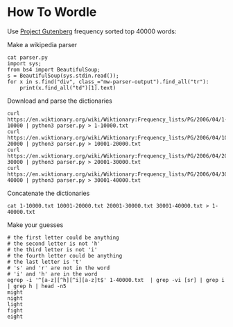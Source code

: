 # How To Wordle 

Use [Project Gutenberg](https://en.wikipedia.org/wiki/Project_Gutenberg) frequency sorted top 40000 words:

Make a wikipedia parser
```
cat parser.py
import sys; 
from bs4 import BeautifulSoup; 
s = BeautifulSoup(sys.stdin.read()); 
for x in s.find("div", class_="mw-parser-output").find_all("tr"): 
    print(x.find_all("td")[1].text)
```

Download and parse the dictionaries
```
curl https://en.wiktionary.org/wiki/Wiktionary:Frequency_lists/PG/2006/04/1-10000 | python3 parser.py > 1-10000.txt
curl https://en.wiktionary.org/wiki/Wiktionary:Frequency_lists/PG/2006/04/10001-20000 | python3 parser.py > 10001-20000.txt
curl https://en.wiktionary.org/wiki/Wiktionary:Frequency_lists/PG/2006/04/20001-30000 | python3 parser.py > 20001-30000.txt
curl https://en.wiktionary.org/wiki/Wiktionary:Frequency_lists/PG/2006/04/30001-40000 | python3 parser.py > 30001-40000.txt
```

Concatenate the dictionaries
```
cat 1-10000.txt 10001-20000.txt 20001-30000.txt 30001-40000.txt > 1-40000.txt
```

Make your guesses
```
# the first letter could be anything
# the second letter is not 'h'
# the third letter is not 'i'
# the fourth letter could be anything
# the last letter is 't'
# 's' and 'r' are not in the word
# 'i' and 'h' are in the word
egrep -i '^[a-z][^h][^i][a-z]t$' 1-40000.txt  | grep -vi [sr] | grep i | grep h | head -n5
might
night
light
fight
eight
```

